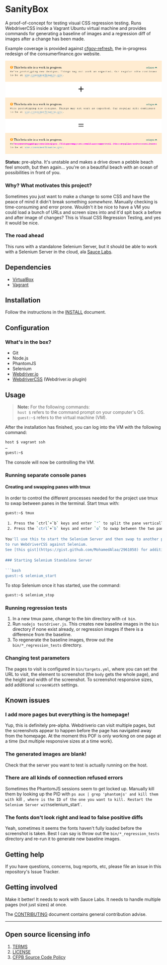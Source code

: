 # SanityBox

A proof-of-concept for testing visual CSS regression testing.
Runs WebdriverCSS inside a Vagrant Ubuntu virtual machine and provides commands
for generating a baseline of images and a regression diff of images after a
change has been made.

Example coverage is provided against [cfgov-refresh](https://github.com/cfpb/cfgov-refresh),
the in-progress redesign of the consumerfinance.gov website.

![Screenshot](screenshot.png)

**Status:** pre-alpha.
It's unstable and makes a drive down a pebble beach feel smooth,
but then again…
you're on a beautiful beach with an ocean of possibilities in front of you.

### Why? What motivates this project?

Sometimes you just want to make a change to some CSS and have the peace of mind
it didn't break something _somewhere_.
Manually checking is time-consuming and error prone. Wouldn't it be nice to have
a VM you could load a bunch of URLs and screen sizes into and it'd spit back a
before and after image of changes? This is Visual CSS Regression Testing, and
yes it would be nice.

### The road ahead

This runs with a standalone Selenium Server,
but it should be able to work with a Selenium Server in the cloud,
ala [Sauce Labs](http://saucelabs.com).


## Dependencies

  - [VirtualBox](http://virtualbox.org)
  - [Vagrant](http://vagrantup.com)

## Installation
Follow the instructions in the [INSTALL](INSTALL.md) document.

## Configuration

### What's in the box?

  - Git
  - Node.js
  - PhantomJS
  - Selenium
  - [Webdriver.io](https://github.com/webdriverio/webdriverio)
  - [WebdriverCSS](https://github.com/webdriverio/webdrivercss) (Webdriver.io plugin)

## Usage

> **Note:** For the following commands:<br>
  `host $` refers to the command prompt on your computer's OS.<br>
  `guest:~$` refers to the virtual machine (VM).

After the installation has finished,
you can log into the VM with the following command:

```bash
host $ vagrant ssh
…
guest:~$
```

The console will now be controlling the VM.

### Running separate console panes

#### Creating and swapping panes with tmux
In order to control the different processes needed for the project use
tmux to swap between panes in the terminal. Start tmux with:

```bash
guest:~$ tmux

 1. Press the `ctrl`+`b` keys and enter `"` to split the pane vertically.
 2. Press the `ctrl`+`b` keys and enter `o` to swap between the two panes.

You'll use this to start the Selenium Server and then swap to another pane
to run WebdriverCSS against Selenium.
See [this gist](https://gist.github.com/MohamedAlaa/2961058) for additional tmux commands.

### Starting Selenium Standalone Server

```bash
guest:~$ selenium_start
```

To stop Selenium once it has started, use the command:

```bash
guest:~$ selenium_stop
```

### Running regression tests
  1. In a new tmux pane, change to the bin directory with `cd bin`.
  2. Run `nodejs testdriver.js`. This creates new baseline images
     in the `bin` directory if none exist already, or regression images
     if there is a difference from the baseline.
  3. To regenerate the baseline images,
     throw out the `bin/*_regression_tests` directory.

### Changing test parameters
The pages to visit is configured in `bin/targets.yml`,
where you can set the URL to visit,
the element to screenshot (the `body` gets the whole page),
and the height and width of the screenshot.
To screenshot responsive sizes, add additional `screenWidth` settings.

## Known issues

### I add more pages but everything is the homepage!
Yup, this is definitely pre-alpha.
Webdriverio can visit multiple pages,
but the screenshots appear to happen before the
page has navigated away from the homepage.
At the moment this POF is only working on one page at a time
(but multiple responsive sizes at a time work).

### The generated images are blank!
Check that the server you want to test is actually running on the host.

### There are all kinds of connection refused errors
Sometimes the PhantomJS sessions seem to get locked up.
Manually kill them by looking up the PID with `ps aux | grep 'phantomjs'
and kill them with `kill <PID>`,
where `<PID>` is the ID of the one you want to kill.
Restart the Selenium Server with `selenium_start`.

### The fonts don't look right and lead to false positive diffs
Yeah, sometimes it seems the fonts haven't fully loaded before the
screenshot is taken. Best I can say is throw out the `bin/*_regression_tests`
directory and re-run it to generate new baseline images.

## Getting help

If you have questions, concerns, bug reports, etc, please file an issue in this repository's Issue Tracker.

## Getting involved

Make it better! It needs to work with Sauce Labs. It needs to handle multiple pages
(not just sizes) at once.

The [CONTRIBUTING](CONTRIBUTING.md) document contains general contribution advise.


----

## Open source licensing info
1. [TERMS](TERMS.md)
2. [LICENSE](LICENSE)
3. [CFPB Source Code Policy](https://github.com/cfpb/source-code-policy/)
